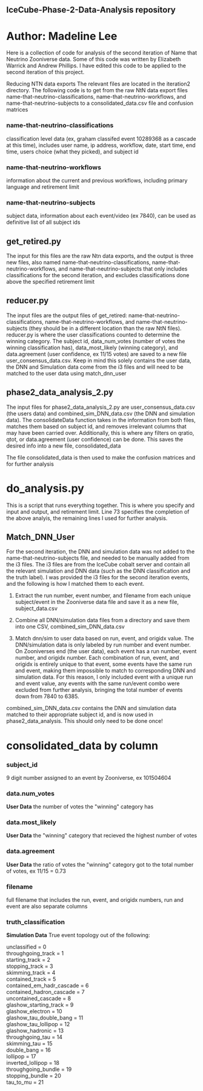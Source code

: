 ## IceCube-Phase-2-Data-Analysis repository

# Author: Madeline Lee

Here is a collection of code for analysis of the second iteration of Name that Neutrino Zooniverse data. Some of this code was written by Elizabeth Warrick and Andrew Phillips. I have edited this code to be applied to the second iteration of this project. 


Reducing NTN data exports
The relevant files are located in the iteration2 directory. The following code is to get from the raw NtN data export files name-that-neutrino-classifications, name-that-neutrino-workflows, and name-that-neutrino-subjects to a consolidated_data.csv file and confusion matrices

### name-that-neutrino-classifications

classification level data (ex, graham classifed event 10289368 as a cascade at this time), includes user name, ip address, workflow, date, start time, end time, users choice (what they picked), and subject id

### name-that-neutrino-workflows

information about the current and previous workflows, including primary language and retirement limit

### name-that-neutrino-subjects

subject data, information about each event/video (ex 7840), can be used as definitive list of all subject ids

## get_retired.py

The input for this files are the raw Ntn data exports, and the output is three new files, also named name-that-neutrino-classifications, name-that-neutrino-workflows, and name-that-neutrino-subjects that only includes classifications for the second iteration, and excludes classifications done above the specified retirement limit

## reducer.py

The input files are the output files of get_retired: name-that-neutrino-classifications, name-that-neutrino-workflows, and name-that-neutrino-subjects (they should be in a different location than the raw NtN files). reducer.py is where the user classifications counted to determine the winning category. The subject id, data_num_votes (number of votes the winning classification has), data_most_likely (winning category), and data.agreement (user confidence, ex 11/15 votes) are saved to a new file user_consensus_data.csv. Keep in mind this solely contains the user data, the DNN and Simulation data come from the i3 files and will need to be matched to the user data using match_dnn_user

## phase2_data_analysis_2.py

The input files for phase2_data_analysis_2.py are user_consensus_data.csv (the users data) and combined_sim_DNN_data.csv (the DNN and simulation data). The consolidateData function takes in the information from both files, matches them based on subject id, and removes irrelevant columns that may have been carried over. Additionally, this is where any filters on qratio, qtot, or data.agreement (user confidence) can be done. This saves the desired info into a new file, consolidated_data

The file consolidated_data is then used to make the confusion matrices and for further analysis

# do_analysis.py
This is a script that runs everything together. This is where you specify and input and output, and retirement limit. Line 73 specifies the completion of the above analyis, the remaining lines I used for further analysis.


## Match_DNN_User
For the second iteration, the DNN and simulation data was not added to the name-that-neutrino-subjects file, and needed to be manually added from the i3 files. The i3 files are from the IceCube cobalt server and contain all the relevant simulation and DNN data (such as the DNN classification and the truth label). I was provided the i3 files for the second iteration events, and the following is how I matched them to each event.

1. Extract the run number, event number, and filename from each unique subject/event in the Zooniverse data file and save it as a new file, subject_data.csv
   
2. Combine all DNN/simulation data files from a directory and save them into one CSV, combined_sim_DNN_data.csv

3. Match dnn/sim to user data based on run, event, and origidx value. The DNN/simulation data is only labeled by run number and event number. On Zooniverses end (the user data), each event has a run number, event number, and origidx number. Each combination of run, event, and origidx is entirely unique to that event, some events have the same run and event, making them impossible to match to corresponding DNN and simulation data. For this reason, I only included event with a unique run and event value, any events with the same run/event combo were excluded from further analysis, bringing the total number of events down from 7840 to 6385.
   
combined_sim_DNN_data.csv contains the DNN and simulation data matched to their appropriate subject id, and is now used in phase2_data_analysis. This should only need to be done once!


# consolidated_data by column

### subject_id
9 digit number assigned to an event by Zooniverse, ex 101504604

### data.num_votes
**User Data** the number of votes the "winning" category has

### data.most_likely
**User Data** the "winning" category that recieved the highest number of votes

### data.agreement
**User Data** the ratio of votes the "winning" category got to the total number of votes, ex 11/15 = 0.73

### filename
full filename that includes the run, event, and origidx numbers, run and event are also separate columns

### truth_classification
**Simulation Data** True event topology out of the following:

unclassified = 0  
throughgoing_track = 1  
starting_track = 2  
stopping_track = 3  
skimming_track = 4  
contained_track = 5  
contained_em_hadr_cascade = 6  
contained_hadron_cascade = 7  
uncontained_cascade = 8  
glashow_starting_track = 9  
glashow_electron = 10  
glashow_tau_double_bang = 11  
glashow_tau_lollipop = 12  
glashow_hadronic = 13  
throughgoing_tau = 14  
skimming_tau = 15  
double_bang = 16  
lollipop = 17  
inverted_lollipop = 18  
throughgoing_bundle = 19  
stopping_bundle = 20  
tau_to_mu = 21




